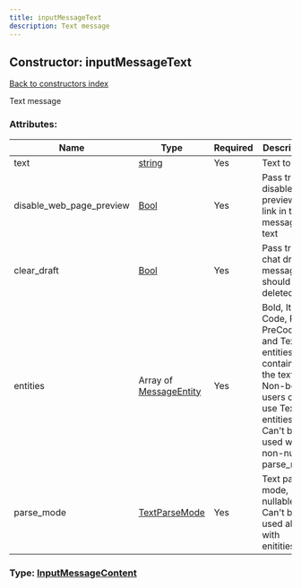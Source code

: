 ```yaml
---
title: inputMessageText
description: Text message
---
```

## Constructor: inputMessageText  
[Back to constructors index](index.md)



Text message

### Attributes:

| Name     |    Type       | Required | Description |
|----------|---------------|----------|-------------|
|text|[string](../types/string.md) | Yes|Text to send|
|disable\_web\_page\_preview|[Bool](../types/Bool.md) | Yes|Pass true to disable rich preview for link in the message text|
|clear\_draft|[Bool](../types/Bool.md) | Yes|Pass true if chat draft message should be deleted|
|entities|Array of [MessageEntity](../constructors/MessageEntity.md) | Yes|Bold, Italic, Code, Pre, PreCode and TextUrl entities contained in the text. Non-bot users can't use TextUrl entities. Can't be used with non-null parse_mode|
|parse\_mode|[TextParseMode](../types/TextParseMode.md) | Yes|Text parse mode, nullable. Can't be used along with enitities|



### Type: [InputMessageContent](../types/InputMessageContent.md)


